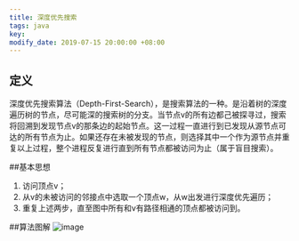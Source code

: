 ```yaml
---
title: 深度优先搜索
tags: java
key: 
modify_date: 2019-07-15 20:00:00 +08:00
---
```


## 定义
深度优先搜索算法（Depth-First-Search），是搜索算法的一种。是沿着树的深度遍历树的节点，尽可能深的搜索树的分支。当节点v的所有边都己被探寻过，搜索将回溯到发现节点v的那条边的起始节点。这一过程一直进行到已发现从源节点可达的所有节点为止。如果还存在未被发现的节点，则选择其中一个作为源节点并重复以上过程，整个进程反复进行直到所有节点都被访问为止（属于盲目搜索）。

 <!--more-->

##基本思想
1. 访问顶点v；
2. 从v的未被访问的邻接点中选取一个顶点w，从w出发进行深度优先遍历；
3. 重复上述两步，直至图中所有和v有路径相通的顶点都被访问到。

##算法图解
![image](https://longdeja.github.io/blog/_posts/_src/深度优先算法图解.png)



